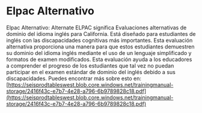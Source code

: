 # Elpac Alternativo
Elpac Alternativo: Alternate ELPAC significa Evaluaciones alternativas de dominio del idioma inglés para California. Está diseñado para estudiantes de inglés con las discapacidades cognitivas más importantes. Esta evaluación alternativa proporciona una manera para que estos estudiantes demuestren su dominio del idioma inglés mediante el uso de un lenguaje simplificado y formatos de examen modificados. Esta evaluación ayuda a los educadores a comprender el progreso de los estudiantes que tal vez no puedan participar en el examen estándar de dominio del inglés debido a sus discapacidades.
Puedes encontrar más sobre esto en: [https://seisprodtableswest.blob.core.windows.net/trainingmanual-storage/2416f43c-e7b7-4e28-a796-6b9789828c18.pdf](https://seisprodtableswest.blob.core.windows.net/trainingmanual-storage/2416f43c-e7b7-4e28-a796-6b9789828c18.pdf)